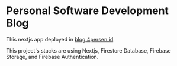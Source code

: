 # Personal Software Development Blog

This nextjs app deployed in [blog.4persen.id](https://blog.4persen.id).

This project's stacks are using Nextjs, Firestore Database, Firebase Storage, and Firebase Authentication.